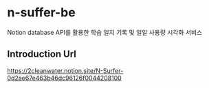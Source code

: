 # n-suffer-be
Notion database API를 활용한 학습 일지 기록 및 일일 사용량 시각화 서비스

## Introduction Url

https://2cleanwater.notion.site/N-Surfer-0d2ae67e463b46dc96126f0044208100
